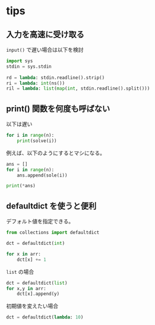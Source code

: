# tips

## 入力を高速に受け取る
`input()` で遅い場合は以下を検討

```python
import sys
stdin = sys.stdin
 
rd = lambda: stdin.readline().strip()
ri = lambda: int(ns())
ril = lambda: list(map(int, stdin.readline().split()))
```

## print() 関数を何度も呼ばない

以下は遅い

```python
for i in range(n):
    print(solve(i))
```

例えば、以下のようにするとマシになる。

```python
ans = []
for i in range(n):
    ans.append(sole(i))

print(*ans)
```

## defaultdict を使うと便利

デフォルト値を指定できる。

```python
from collections import defaultdict

dct = defaultdict(int)

for x in arr:
    dct[x] += 1
```

`list` の場合
```python
dct = defaultdict(list)
for x,y in arr:
    dct[x].append(y)
```

初期値を変えたい場合
```python
dct = defaultdict(lambda: 10)
```